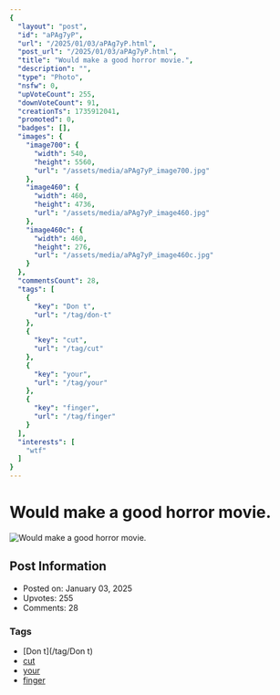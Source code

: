 ```yaml
---
{
  "layout": "post",
  "id": "aPAg7yP",
  "url": "/2025/01/03/aPAg7yP.html",
  "post_url": "/2025/01/03/aPAg7yP.html",
  "title": "Would make a good horror movie.",
  "description": "",
  "type": "Photo",
  "nsfw": 0,
  "upVoteCount": 255,
  "downVoteCount": 91,
  "creationTs": 1735912041,
  "promoted": 0,
  "badges": [],
  "images": {
    "image700": {
      "width": 540,
      "height": 5560,
      "url": "/assets/media/aPAg7yP_image700.jpg"
    },
    "image460": {
      "width": 460,
      "height": 4736,
      "url": "/assets/media/aPAg7yP_image460.jpg"
    },
    "image460c": {
      "width": 460,
      "height": 276,
      "url": "/assets/media/aPAg7yP_image460c.jpg"
    }
  },
  "commentsCount": 28,
  "tags": [
    {
      "key": "Don t",
      "url": "/tag/don-t"
    },
    {
      "key": "cut",
      "url": "/tag/cut"
    },
    {
      "key": "your",
      "url": "/tag/your"
    },
    {
      "key": "finger",
      "url": "/tag/finger"
    }
  ],
  "interests": [
    "wtf"
  ]
}
---
```


# Would make a good horror movie.

![Would make a good horror movie.](/assets/media/aPAg7yP_image700.jpg)

## Post Information

- Posted on: January 03, 2025
- Upvotes: 255
- Comments: 28

### Tags

- [Don t](/tag/Don t)
- [cut](/tag/cut)
- [your](/tag/your)
- [finger](/tag/finger)

